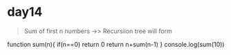 # day14

>Sum of first n numbers
->> Recursiion tree will form

function sum(n){
    if(n==0) return 0
   return  n+sum(n-1)
}
console.log(sum(10))
